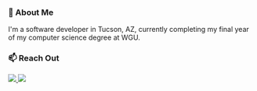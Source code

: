 ### 🚀 About Me
I'm a software developer in Tucson, AZ, currently completing my final year of my computer science degree at WGU.

### 📫 Reach Out

<a href="https://andylabs.org" target="_blank"><img src="https://img.shields.io/badge/website-000?style=for-the-badge&logo=About.me&logoColor=white" /> <a href="https://www.linkedin.com/in/andy-anderson4/" target="_blank"><img src="https://img.shields.io/badge/LinkedIn-0077B5?style=for-the-badge&logo=linkedin&logoColor=white" /> 
